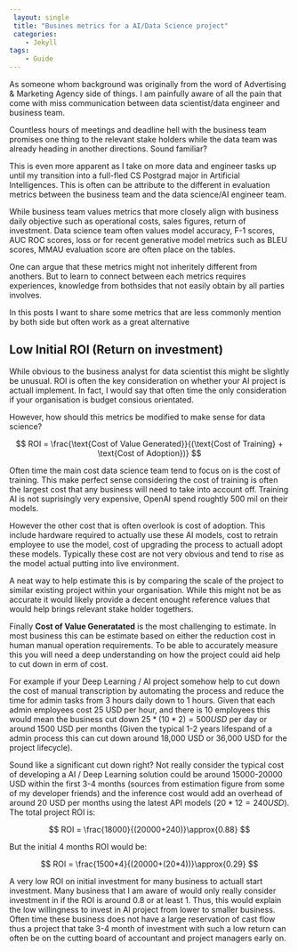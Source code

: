 ```yaml
---
 layout: single
 title: "Busines metrics for a AI/Data Science project"
 categories:
    - Jekyll
tags:
    - Guide
---
```


As someone whom background was originally from the word of Advertising & Marketing Agency side of things. I am painfully aware of all the pain that come with miss communication between data scientist/data engineer and business team.

Countless hours of meetings and deadline hell with the business team promises one thing to the relevant stake holders while the data team was already heading in another directions. Sound familiar?

This is even more apparent as I take on more data and engineer tasks up until my transition into a full-fled CS Postgrad major in Artificial Intelligences. This is often can be attribute to the different in evaluation metrics between the business team and the data science/AI engineer team.

While business team values metrics that more closely align with business daily objective such as operational costs, sales figures, return of investment. Data science team often values model accuracy, F-1 scores, AUC ROC scores, loss or for recent generative model metrics such as BLEU scores, MMAU evaluation score are often place on the tables. 

One can argue that these metrics might not inheritely different from anothers. But to learn to connect between each metrics requires experiences, knowledge from bothsides that not easily obtain by all parties involves.

In this posts I want to share some metrics that are less commonly mention by both side but often work as a great alternative

## Low Initial ROI (Return on investment)

While obvious to the business analyst for data scientist this might be slightly be unusual. ROI is often the key consideration on whether your AI project is actuall implement. In fact, I would say that often time the only consideration if your organisation is budget consious orientated.

However, how should this metrics be modified to make sense for data science?

$$
ROI = \frac{\text{Cost of Value Generated}}{(\text{Cost of Training} + \text{Cost of Adoption})}
$$

Often time the main cost data science team tend to focus on is the cost of training. This make perfect sense considering the cost of training is often the largest cost that any business will need to take into account off. Training AI is not suprisingly very expensive, OpenAI spend roughtly 500 mil on their models.

However the other cost that is often overlook is cost of adoption. This include hardware required to actually use these AI models, cost to retrain employee to use the model, cost of upgrading the process to actuall adopt these models. Typically these cost are not very obvious and tend to rise as the model actual putting into live environment.

A neat way to help estimate this is by comparing the scale of the project to similar existing project within your organisation. While this might not be as accurate it would likely provide a decent enought reference values that would help brings relevant stake holder togethers.

Finally **Cost of Value Generatated** is the most challenging to estimate. In most business this can be estimate based on either the reduction cost in human manual operation requirements. To be able to accurately measure this you will need a deep understanding on how the project could aid help to cut down in erm of cost.

For example if your Deep Learning / AI project somehow help to cut down the cost of manual transcription by automating the process and reduce the time for admin tasks from 3 hours daily down to 1 hours. Given that each admin employees cost 25 USD per hour, and there is 10 employees this would mean the business cut down $25 * (10 * 2)= 500 USD$ per day or around 1500 USD per months (Given the typical 1-2 years lifespand of a admin process this can cut down around 18,000 USD or 36,000 USD for the project lifecycle). 

Sound like a significant cut down right? Not really consider the typical cost of developing a AI / Deep Learning solution could be around 15000-20000 USD within the first 3-4 months (sources from estimation figure from some of my developer friends) and the inference cost would add an overhead of around 20 USD per months using the latest API models ($20*12=240 USD$). The total project ROI is:

$$
ROI = \frac{18000}{(20000+240)}\approx{0.88}
$$

But the initial 4 months ROI would be:

$$
ROI = \frac{1500*4}{(20000+(20*4))}\approx{0.29}
$$

A very low ROI on initial investment for many business to actuall start investment. Many business that I am aware of would only really consider investment in if the ROI is around 0.8 or at least 1. Thus, this would explain the low willingness to invest in AI project from lower to smaller business. Often time these business does not have a large reservation of cast flow thus a project that take 3-4 month of investment with such a low return can often be on the cutting board of accountant and project managers early on.


